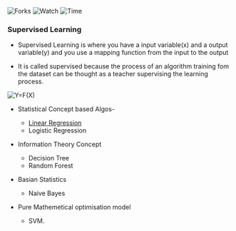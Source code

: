 
![Forks](https://img.shields.io/github/forks/iAmKankan/MachineLearning_With_Python?style=plastic)
![Watch](https://img.shields.io/github/watchers/iAmKankan/MachineLearning_With_Python?style=plastic)
![Time](https://img.shields.io/date/1625002503)
 
### Supervised Learning
* Supervised Learning is where you have a input variable(x) and a output variable(y) and you use a mapping function from the input to the output


* It is called supervised because the process of an algorithm training fom the dataset can be thought as a teacher supervising the learning process. 


 <img src="https://latex.codecogs.com/svg.image?Y=F(X)" title="Y=F(X)" />


* Statistical Concept based Algos-
    * [Linear Regression](https://github.com/iAmKankan/MachineLearning_With_Python/wiki/Linear-Regression)
    - Logistic Regression
* Information Theory Concept
    - Decision Tree
    - Random Forest
* Basian Statistics
    - Naive Bayes

* Pure Mathemetical optimisation model
    - SVM.
